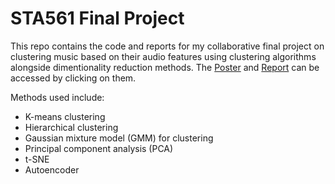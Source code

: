 # STA561 Final Project
This repo contains the code and reports for my collaborative final project on clustering music based on their audio features using clustering algorithms alongside dimentionality reduction methods. The [Poster](https://github.com/Eric-Su-2718/Music-Feature-Project/blob/master/STA561_Final_Project_Poster.pdf) and [Report](https://github.com/Eric-Su-2718/Music-Feature-Project/blob/master/STA561_Final_Project_report.pdf) can be accessed by clicking on them.

Methods used include:
* K-means clustering
* Hierarchical clustering
* Gaussian mixture model (GMM) for clustering
* Principal component analysis (PCA)
* t-SNE
* Autoencoder

